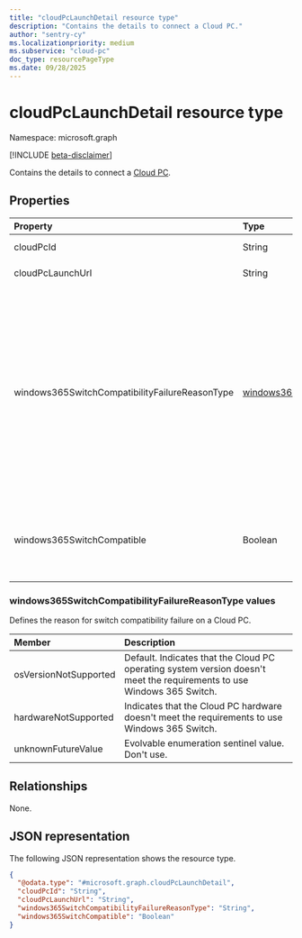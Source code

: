 ```yaml
---
title: "cloudPcLaunchDetail resource type"
description: "Contains the details to connect a Cloud PC."
author: "sentry-cy"
ms.localizationpriority: medium
ms.subservice: "cloud-pc"
doc_type: resourcePageType
ms.date: 09/28/2025
---
```


# cloudPcLaunchDetail resource type

Namespace: microsoft.graph

[!INCLUDE [beta-disclaimer](../../includes/beta-disclaimer.md)]

Contains the details to connect a [Cloud PC](../resources/cloudpc.md).

## Properties
|Property|Type|Description|
|:---|:---|:---|
|cloudPcId|String|The unique identifier of the Cloud PC.|
|cloudPcLaunchUrl|String|The connect URL of the Cloud PC.|
|windows365SwitchCompatibilityFailureReasonType|[windows365SwitchCompatibilityFailureReasonType](../resources/cloudpclaunchdetail.md#windows365switchcompatibilityfailurereasontype-values)|Indicates the reason the Cloud PC isn't compatible with Windows 365 Switch. Possible values are: `osVersionNotSupported`, `hardwareNotSupported`, `unknownFutureValue`. `osVersionNotSupported` indicates that the user needs to update their Cloud PC operating system version. `hardwareNotSupported` indicates that the Cloud PC needs more CPUs or RAM to support the functionality.|
|windows365SwitchCompatible|Boolean|Indicates whether the Cloud PC supports switch functionality. If the value is `true`, it supports switch functionality; otherwise, `false`.|

### windows365SwitchCompatibilityFailureReasonType values

Defines the reason for switch compatibility failure on a Cloud PC.

| Member|Description|
|:---|:---|
|osVersionNotSupported|Default. Indicates that the Cloud PC operating system version doesn't meet the requirements to use Windows 365 Switch.|
|hardwareNotSupported|Indicates that the Cloud PC hardware doesn't meet the requirements to use Windows 365 Switch.|
|unknownFutureValue|Evolvable enumeration sentinel value. Don't use.|

## Relationships
None.

## JSON representation
The following JSON representation shows the resource type.
<!-- {
  "blockType": "resource",
  "@odata.type": "microsoft.graph.cloudPcLaunchDetail"
}
-->
``` json
{
  "@odata.type": "#microsoft.graph.cloudPcLaunchDetail",
  "cloudPcId": "String",
  "cloudPcLaunchUrl": "String",
  "windows365SwitchCompatibilityFailureReasonType": "String",
  "windows365SwitchCompatible": "Boolean"
}
```

